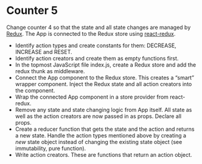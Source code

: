 # Counter 5

Change counter 4 so that the state and all state changes are managed by [Redux](https://github.com/reactjs/redux). The App is connected to the Redux store using [react-redux](https://github.com/reactjs/react-redux).

 - Identify action types and create constants for them: DECREASE, INCREASE and RESET.
 - Identify action creators and create them as empty functions first.
 - In the topmost JavaScript file index.js, create a Redux store and add the redux thunk as middleware.
 - Connect the App component to the Redux store. This creates a “smart” wrapper component. Inject the Redux state and all action creators into the component.
 - Wrap the connected App component in a store provider from react-redux.
 - Remove any state and state changing logic from App itself. All state as well as the action creators are now passed in as props. Declare all props.
 - Create a reducer function that gets the state and the action and returns a new state. Handle the action types mentioned above by creating a *new* state object instead of changing the existing state object (see immutability, pure function).
 - Write action creators. These are functions that return an action object.
